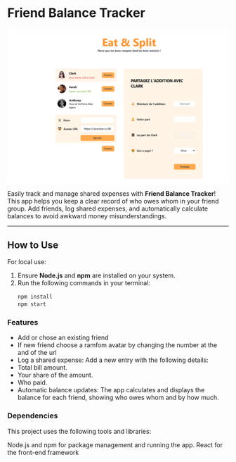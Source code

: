 # Friend Balance Tracker
![App Screenshot](public/react-friend-balance-app.png)

Easily track and manage shared expenses with **Friend Balance Tracker**! This app helps you keep a clear record of who owes whom in your friend group. Add friends, log shared expenses, and automatically calculate balances to avoid awkward money misunderstandings.

---

## How to Use
For local use:
1. Ensure **Node.js** and **npm** are installed on your system.
2. Run the following commands in your terminal:
   ```bash
   npm install
   npm start

### Features
- Add or chose an existing friend
- If new friend choose a ramfom avatar by changing the number at the and of the url
- Log a shared expense: Add a new entry with the following details:
- Total bill amount.
- Your share of the amount.
- Who paid.
- Automatic balance updates: The app calculates and displays the balance for each friend, showing who owes whom and by how much.

### Dependencies
This project uses the following tools and libraries:

Node.js and npm for package management and running the app.
React for the front-end framework